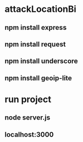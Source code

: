 # attackLocationBi

## npm install express
## npm install request
## npm install underscore
## npm install geoip-lite

# run project
## node server.js
## localhost:3000
